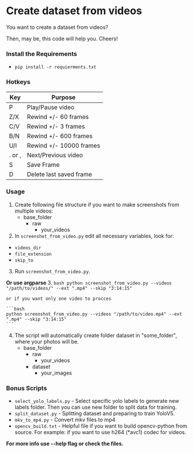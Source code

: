 # Create dataset from videos

You want to create a dataset from videos?

Then, may be, this code will help you. Cheers!

### Install the Requirements
- `pip install -r requierments.txt`

### Hotkeys
| Key    | Purpose                 |
|--------|-------------------------|
| P      | Play/Pause video        |
| Z/X    | Rewind +/- 60 frames    |
| C/V    | Rewind +/- 3 frames     | 
| B/N    | Rewind +/- 600 frames   | 
| U/I    | Rewind +/- 10000 frames |
| . or , | Next/Previous video     |
| S      | Save Frame              |
| D      | Delete last saved frame |

### Usage

1. Create following file structure if you want to make screenshots from multiple videos:
    - base_folder
      - raw
        - your_videos
2. In `screenshot_from_video.py` edit all necessary variables, look for:
- `videos_dir`
- `file_extension`
- `skip_to`
3. Run `screenshot_from_video.py`.

**Or use argparse**
3. 
    ```bash
    python screenshot_from_video.py --videos "/path/to/videos/" --ext ".mp4" --skip "3:14:15" 
    ```
    
    or if you want only one video to procces 
    
    ```bash
    python screenshot_from_video.py --videos "/path/to/video.mp4" --ext ".mp4" --skip "3:14:15"
    ```

4. The script will automatically create folder dataset in "some_folder", where your photos will be.
    - base_folder
      - raw
        - your_videos
      - dataset
        - your_images


### Bonus Scripts
- `select_yolo_labels.py` - Select specific yolo labels to generate new labels folder. Then you can use new folder to split data for training.
- `split_dataset.py` - Splitting dataset and preparing to train YoloV5.
- `mkv_to_mp4.py` - Convert mkv files to mp4 
- `opencv_build.txt` - Helpful file if you want to build opencv-python from source. For example: if you want to use h264 (*avc1) codec for videos.

**For more info use --help flag or check the files.**
